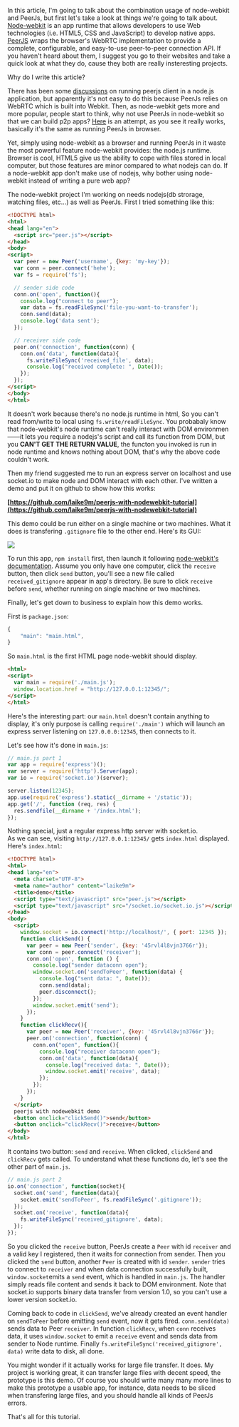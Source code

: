 In this article, I'm going to talk about the combination usage of node-webkit and PeerJs, but first let's take a look at things we're going to talk about. [Node-webkit][1] is an app runtime that allows developers to use Web technologies (i.e. HTML5, CSS and JavaScript) to develop native apps. [PeerJS][2] wraps the browser's WebRTC implementation to provide a complete, configurable, and easy-to-use peer-to-peer connection API. If you haven't heard about them, I suggest you go to their websites and take a quick look at what they do, cause they both are really insteresting projects.

Why do I write this article?

There has been some [discussions][3] on running peerjs client in a node.js application, but apparently it's not easy to do this because PeerJs relies on WebRTC which is built into Webkit. Then, as node-webkit gets more and more popular, people start to think, why not use PeerJs in node-webkit so that we can build p2p apps? [Here][4] is an attempt, as you see it really works, basically it's the same as running PeerJs in browser.

Yet, simply using node-webkit as a browser and running PeerJs in it waste the most powerful feature node-webkit provides: the node.js runtime. Browser is cool, HTML5 give us the ability to cope with files stored in local computer, but those features are minor compared to what nodejs can do. If a node-webkit app don't make use of nodejs, why bother using node-webkit instead of writing a pure web app?

The node-webkit project I'm working on needs nodejs(db strorage, watching files, etc...) as well as PeerJs. First I tried something like this:

```html
<!DOCTYPE html>
<html>
<head lang="en">
  <script src="peer.js"></script>
</head>
<body>
<script>
  var peer = new Peer('username', {key: 'my-key'});
  var conn = peer.connect('hehe');
  var fs = require('fs');

  // sender side code
  conn.on('open', function(){
    console.log("connect to peer");
    var data = fs.readFileSync('file-you-want-to-transfer');
    conn.send(data);
    console.log('data sent');
  });

  // receiver side code
  peer.on('connection', function(conn) {
    conn.on('data', function(data){
      fs.writeFileSync('received_file', data);
      console.log("received complete: ", Date());
    });
  });
</script>
</body>
</html>
```   

It doesn't work because there's no node.js runtime in html, So you can't read from/write to local using `fs.write/readFileSync`. You probabaly know that node-webkit's node runtime can't really interact with DOM environmen——it lets you require a nodejs's script and call its function from DOM, but you **CAN'T GET THE RETURN VALUE**, the functon you invoked is run in node runtime and knows nothing about DOM, that's why the above code couldn't work.

Then my friend suggested me to run an express server on localhost and use socket.io to make node and DOM interact with each other. I've written a demo and put it on github to show how this works:

**[https://github.com/laike9m/peerjs-with-nodewebkit-tutorial](https://github.com/laike9m/peerjs-with-nodewebkit-tutorial)**

This demo could be run either on a single machine or two machines. What it does is transfering `.gitignore` file to the other end. Here's its GUI:

![](http://laike9m.com/media/content/BlogPost/images/peer-nw-1.jpg)

To run this app, `npm install` first, then launch it following [node-webkit's documentation][6]. Assume you only have one computer, click the `receive` button, then click `send` button, you'll see a new file called `received_gitignore` appear in app's directory. Be sure to click `receive` before `send`, whether running on single machine or two machines.

Finally, let's get down to business to explain how this demo works.

First is `package.json`:

```javascript
{
    "main": "main.html",
}
```

So `main.html` is the first HTML page node-webkit should display.

```html
<html>
<script>
  var main = require('./main.js');
  window.location.href = "http://127.0.0.1:12345/";
</script>
</html>
```

Here's the interesting part: our `main.html` doesn't contain anything to display, it's only purpose is calling `require('./main')` which will launch an express server listening on `127.0.0.0:12345`, then connects to it.

Let's see how it's done in `main.js`:

```javascript
// main.js part 1
var app = require('express')();
var server = require('http').Server(app);
var io = require('socket.io')(server);

server.listen(12345);
app.use(require('express').static(__dirname + '/static'));
app.get('/', function (req, res) {
  res.sendfile(__dirname + '/index.html');
});
```

Nothing special, just a regular express http server with socket.io.  
As we can see, visiting `http://127.0.0.1:12345/` gets `index.html` displayed. Here's `index.html`:

```html
<!DOCTYPE html>
<html>
<head lang="en">
  <meta charset="UTF-8">
  <meta name="author" content="laike9m">
  <title>demo</title>
  <script type="text/javascript" src="peer.js"></script>
  <script type="text/javascript" src="/socket.io/socket.io.js"></script>
</head>
<body>
  <script>
    window.socket = io.connect('http://localhost/', { port: 12345 });
    function clickSend() {
      var peer = new Peer('sender', {key: '45rvl4l8vjn3766r'});
      var conn = peer.connect('receiver');
      conn.on('open', function () {
        console.log("sender dataconn open");
        window.socket.on('sendToPeer', function(data) {
          console.log("sent data: ", Date());
          conn.send(data);
          peer.disconnect();
        });
        window.socket.emit('send');
      });
    }
    function clickRecv(){
      var peer = new Peer('receiver', {key: '45rvl4l8vjn3766r'});
      peer.on('connection', function(conn) {
        conn.on("open", function(){
          console.log("receiver dataconn open");
          conn.on('data', function(data){
            console.log("received data: ", Date());
            window.socket.emit('receive', data);
          });
        });
      });
    }
  </script>
  peerjs with nodewebkit demo
  <button onclick="clickSend()">send</button>
  <button onclick="clickRecv()">receive</button>
</body>
</html>
``` 

It contains two button: `send` and `receive`. When clicked, `clickSend` and `clickRecv` gets called. To understand what these functions do, let's see the other part of `main.js`.

```javascript
// main.js part 2
io.on('connection', function(socket){
  socket.on('send', function(data){
    socket.emit('sendToPeer', fs.readFileSync('.gitignore'));
  });
  socket.on('receive', function(data){
    fs.writeFileSync('received_gitignore', data);
  });
});
```

So you clicked the `receive` button, PeerJs create a `Peer` with id `receiver` and a valid key I registered, then it waits for connection from sender. Then you clicked the `send` button, another `Peer` is created with id `sender`. `sender` tries to connect to `receiver` and when data connection successfully built, `window.socket`emits a `send` event, which is handled in `main.js`. The handler simply reads file content and sends it back to DOM environment. Note that socket.io supports binary data transfer from version 1.0, so you can't use a lower version socket.io.

Coming back to code in `clickSend`, we've already created an event handler on `sendToPeer` before emitting `send` event, now it gets fired. `conn.send(data)` sends data to Peer `receiver`. In function `clickRecv`, when `conn` receives data, it uses `window.socket` to emit a `receive` event and sends data from sender to Node runtime. Finally `fs.writeFileSync('received_gitignore', data)` write data to disk, all done.

You might wonder if it actually works for large file transfer. It does. My project is working great, it can transfer large files with decent speed, the prototype is this demo. Of course you should write many many more lines to make this prototype a usable app, for instance, data needs to be sliced when transfering large files, and you should handle all kinds of PeerJs errors.

That's all for this tutorial.


[1]:https://github.com/rogerwang/node-webkit/
[2]:http://peerjs.com/
[3]:https://github.com/peers/peerjs/issues/103
[4]:https://github.com/rogerwang/node-webkit/issues/1526
[5]:https://github.com/rogerwang/node-webkit/wiki/Differences-of-JavaScript-contexts
[6]:https://github.com/rogerwang/node-webkit/wiki/How-to-run-apps